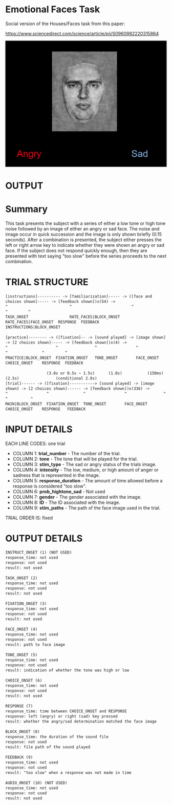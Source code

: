 # Emotional Faces Task
Social version of the Houses/Faces task from this paper:

https://www.sciencedirect.com/science/article/pii/S0960982220315864

![Thumbnail](/public/js/tasks/emotional_faces/emotional_faces_pic.png)

# OUTPUT

# Summary
This task presents the subject with a series of either a low tone or high tone noise followed by an image of either an angry or sad face. The noise and image occur in quick succession and the image is only shown briefly (0.15 seconds). After a combination is presented, the subject either presses the left or right arrow key to indicate whether they were shown an angry or sad face. If the subject does not respond quickly enough, then they are presented with text saying "too slow" before the series proceeds to the next combination.

# TRIAL STRUCTURE
```
[instructions]---------- -> [familiarization]----- -> ([face and choices shown]----- -> [feedback shown])x(54) ->
^                           ^                          ^                      ^         ^
TASK_ONSET                  RATE_FACES|BLOCK_ONSET     RATE_FACES|FACE_ONSET  RESPONSE  FEEDBACK
INSTRUCTIONS|BLOCK_ONSET

[practice]-------- -> ([fixation]-- -> [sound played] -> [image shown] -> [2 choices shown]----- -> [feedback shown])x(4) ->
^                     ^                ^                 ^                ^               ^         ^
PRACTICE|BLOCK_ONSET  FIXATION_ONSET   TONE_ONSET        FACE_ONSET       CHOICE_ONSET    RESPONSE  FEEDBACK

                  (3.0s or 0.5s ~ 1.5s)      (1.0s)           (150ms)            (2.5s)                (conditional 2.0s)
[trial]------ -> ([fixation]-----------> [sound played] -> [image shown] -> [2 choices shown]------ -> [feedback shown])x(336) ->
^                 ^               ^                 ^                ^               ^          ^
MAIN|BLOCK_ONSET  FIXATION_ONSET  TONE_ONSET        FACE_ONSET       CHOICE_ONSET    RESPONSE   FEEDBACK
```

# INPUT DETAILS

EACH LINE CODES: one trial
- COLUMN 1: **trial_number** - The number of the trial.
- COLUMN 2: **tone** - The tone that will be played for the trial.
- COLUMN 3: **stim_type** - The sad or angry status of the trials image.
- COLUMN 4: **intensity** - The low, medium, or high amount of anger or sadness that is represented in the image.
- COLUMN 5: **response_duration** - The amount of time allowed before a response is considered "too slow".
- COLUMN 6: **prob_hightone_sad** - Not used
- COLUMN 7: **gender** - The gender associated with the image.
- COLUMN 8: **ID** - The ID associated with the image.
- COLUMN 9: **stim_paths** - The path of the face image used in the trial.

TRIAL ORDER IS: fixed

# OUTPUT DETAILS

```
INSTRUCT_ONSET (1) (NOT USED)
response_time: not used
response: not used
result: not used

TASK_ONSET (2)
response_time: not used
response: not used
result: not used

FIXATION_ONSET (3)
response_time: not used
response: not used
result: not used

FACE_ONSET (4)
response_time: not used
response: not used
result: path to face image

TONE_ONSET (5)
response_time: not used
response: not used
result: indication of whether the tone was high or low

CHOICE_ONSET (6)
response_time: not used
response: not used
result: not used

RESPONSE (7)
response_time: time between CHOICE_ONSET and RESPONSE
response: left (angry) or right (sad) key pressed
result: whether the angry/sad determination matched the face image

BLOCK_ONSET (8)
response_time: the duration of the sound file
response: not used
result: file path of the sound played

FEEDBACK (9)
response_time: not used
response: not used
result: "too slow" when a response was not made in time

AUDIO_ONSET (10) (NOT USED)
response_time: not used
response: not used
result: not used
```
